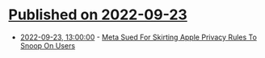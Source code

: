 # [Published on 2022-09-23](index.md)

* [2022-09-23, 13:00:00](https://yro.slashdot.org/story/22/09/22/2010212/meta-sued-for-skirting-apple-privacy-rules-to-snoop-on-users?utm_source=rss1.0mainlinkanon&utm_medium=feed) - [Meta Sued For Skirting Apple Privacy Rules To Snoop On Users](https://yro.slashdot.org/story/22/09/22/2010212/meta-sued-for-skirting-apple-privacy-rules-to-snoop-on-users?utm_source=rss1.0mainlinkanon&utm_medium=feed)

